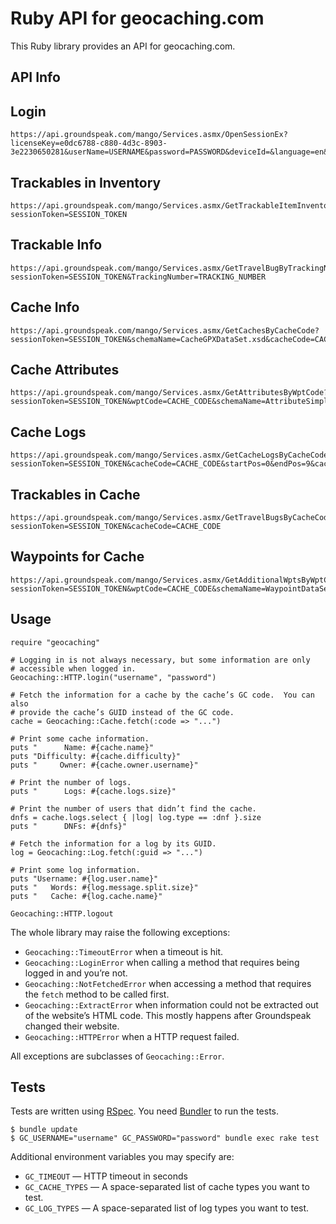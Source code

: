 Ruby API for geocaching.com
===========================

This Ruby library provides an API for geocaching.com.


API Info
---

Login
-----
    https://api.groundspeak.com/mango/Services.asmx/OpenSessionEx?licenseKey=e0dc6788-c880-4d3c-8903-3e2230650281&userName=USERNAME&password=PASSWORD&deviceId=&language=en&version=4.2.2&checksum=&deviceType=&schemaName=SessionDataSet2.xsd

Trackables in Inventory
-----
    https://api.groundspeak.com/mango/Services.asmx/GetTrackableItemInventory?sessionToken=SESSION_TOKEN

Trackable Info
-----
    https://api.groundspeak.com/mango/Services.asmx/GetTravelBugByTrackingNumber?sessionToken=SESSION_TOKEN&TrackingNumber=TRACKING_NUMBER
    
Cache Info
-----
    https://api.groundspeak.com/mango/Services.asmx/GetCachesByCacheCode?sessionToken=SESSION_TOKEN&schemaName=CacheGPXDataSet.xsd&cacheCode=CACHE_CODE
    
Cache Attributes
-----
    https://api.groundspeak.com/mango/Services.asmx/GetAttributesByWptCode?sessionToken=SESSION_TOKEN&wptCode=CACHE_CODE&schemaName=AttributeSimpleDataSet.xsd

Cache Logs
-----
    https://api.groundspeak.com/mango/Services.asmx/GetCacheLogsByCacheCodePaged?sessionToken=SESSION_TOKEN&cacheCode=CACHE_CODE&startPos=0&endPos=9&cacheLogTypeNames=&

Trackables in Cache
-----
    https://api.groundspeak.com/mango/Services.asmx/GetTravelBugsByCacheCode?sessionToken=SESSION_TOKEN&cacheCode=CACHE_CODE

Waypoints for Cache
-----
    https://api.groundspeak.com/mango/Services.asmx/GetAdditionalWptsByWptCode?sessionToken=SESSION_TOKEN&wptCode=CACHE_CODE&schemaName=WaypointDataSet.xsd
    
Usage
-----

    require "geocaching"
    
    # Logging in is not always necessary, but some information are only
    # accessible when logged in.
    Geocaching::HTTP.login("username", "password")
    
    # Fetch the information for a cache by the cache’s GC code.  You can also
    # provide the cache’s GUID instead of the GC code.
    cache = Geocaching::Cache.fetch(:code => "...")
    
    # Print some cache information.
    puts "      Name: #{cache.name}"
    puts "Difficulty: #{cache.difficulty}"
    puts "     Owner: #{cache.owner.username}"
    
    # Print the number of logs.
    puts "      Logs: #{cache.logs.size}"
    
    # Print the number of users that didn’t find the cache.
    dnfs = cache.logs.select { |log| log.type == :dnf }.size
    puts "      DNFs: #{dnfs}"
    
    # Fetch the information for a log by its GUID.
    log = Geocaching::Log.fetch(:guid => "...")
    
    # Print some log information.
    puts "Username: #{log.user.name}"
    puts "   Words: #{log.message.split.size}"
    puts "   Cache: #{log.cache.name}"
    
    Geocaching::HTTP.logout

The whole library may raise the following exceptions:

* `Geocaching::TimeoutError` when a timeout is hit.
* `Geocaching::LoginError` when calling a method that requires being
  logged in and you’re not.
* `Geocaching::NotFetchedError` when accessing a method that requires the
  `fetch` method to be called first.
* `Geocaching::ExtractError` when information could not be extracted
  out of the website’s HTML code.  This mostly happens after Groundspeak
  changed their website.
* `Geocaching::HTTPError` when a HTTP request failed.

All exceptions are subclasses of `Geocaching::Error`.


Tests
-----

Tests are written using [RSpec](http://relishapp.com/rspec).
You need [Bundler](http://gembundler.com/) to run the tests.

    $ bundle update
    $ GC_USERNAME="username" GC_PASSWORD="password" bundle exec rake test

Additional environment variables you may specify are:

* `GC_TIMEOUT` — HTTP timeout in seconds
* `GC_CACHE_TYPES` — A space-separated list of cache types you want to test.
* `GC_LOG_TYPES` — A space-separated list of log types you want to test.
